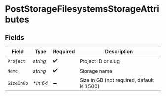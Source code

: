# PostStorageFilesystemsStorageAttributes


## Fields

| Field                                      | Type                                       | Required                                   | Description                                |
| ------------------------------------------ | ------------------------------------------ | ------------------------------------------ | ------------------------------------------ |
| `Project`                                  | *string*                                   | :heavy_check_mark:                         | Project ID or slug                         |
| `Name`                                     | *string*                                   | :heavy_check_mark:                         | Storage name                               |
| `SizeInGb`                                 | **int64*                                   | :heavy_minus_sign:                         | Size in GB (not required, default is 1500) |